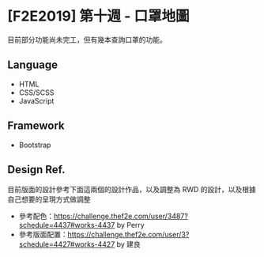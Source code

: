 # [F2E2019] 第十週 - 口罩地圖

目前部分功能尚未完工，但有幾本查詢口罩的功能。

## Language
- HTML
- CSS/SCSS
- JavaScript

## Framework
- Bootstrap

## Design Ref.
目前版面的設計參考下面這兩個的設計作品，以及調整為 RWD 的設計，以及根據自己想要的呈現方式做調整
- 參考配色：https://challenge.thef2e.com/user/3487?schedule=4437#works-4437 by Perry
- 參考版面配置：https://challenge.thef2e.com/user/3?schedule=4427#works-4427 by 建良